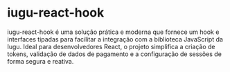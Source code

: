 # iugu-react-hook
iugu-react-hook é uma solução prática e moderna que fornece um hook e interfaces tipadas para facilitar a integração com a biblioteca JavaScript da Iugu. Ideal para desenvolvedores React, o projeto simplifica a criação de tokens, validação de dados de pagamento e a configuração de sessões de forma segura e reativa.
